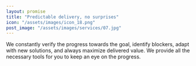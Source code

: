```yaml
---
layout: promise
title: "Predictable delivery, no surprises"
icon: "/assets/images/icon_18.png"
post_image: "/assets/images/services/07.jpg"
---
```


<p>We constantly verify the progress towards the goal, identify blockers, adapt with new solutions, and always maximize delivered value. We provide all the necessary tools for you to keep an eye on the progress.</p>